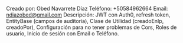 Creado por: Obed Navarrete Díaz
Teléfono: +50584962664
Email: ndiazobed@gmail.com
Descripción: JWT con Auth0, refresh token, EntityBase (campos de auditoría), 
  Clase de Utilidad (creadoEnIp, creadoPor), Configuración para no tener problemas de Cors, 
  Roles de usuario, Inicio de sesión con Email o Teléfono.
